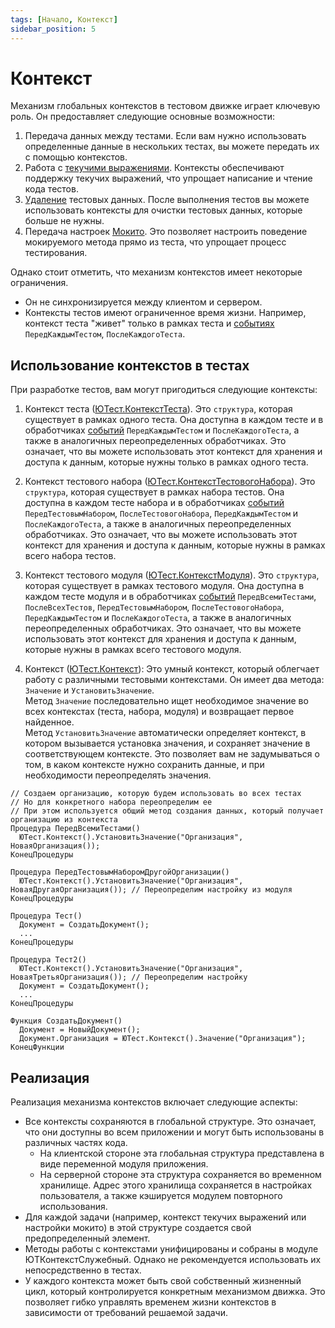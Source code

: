```yaml
---
tags: [Начало, Контекст]
sidebar_position: 5
---
```


# Контекст

Механизм глобальных контекстов в тестовом движке играет ключевую роль. Он предоставляет следующие основные возможности:

1. Передача данных между тестами. Если вам нужно использовать определенные данные в нескольких тестах, вы можете передать их с помощью контекстов.
2. Работа с [текучими выражениями](/docs/getting-started/fluent-api.md). Контексты обеспечивают поддержку текучих выражений, что упрощает написание и чтение кода тестов.
3. [Удаление](test-data/test-data-deletion.md) тестовых данных. После выполнения тестов вы можете использовать контексты для очистки тестовых данных, которые больше не нужны.
4. Передача настроек [Мокито](mocking/mockito.md). Это позволяет настроить поведение мокируемого метода прямо из теста, что упрощает процесс тестирования.

Однако стоит отметить, что механизм контекстов имеет некоторые ограничения.

* Он не синхронизируется между клиентом и сервером.
* Контексты тестов имеют ограниченное время жизни. Например, контекст теста "живет" только в рамках теста и [событиях](events.md) `ПередКаждымТестом`, `ПослеКаждогоТеста`.

## Использование контекстов в тестах

При разработке тестов, вам могут пригодиться следующие контексты:

1. Контекст теста ([ЮТест.КонтекстТеста](/api/ЮТест#контексттеста)). Это `структура`, которая существует в рамках одного теста. Она доступна в каждом тесте и в обработчиках [событий](events.md) `ПередКаждымТестом` и `ПослеКаждогоТеста`, а также в аналогичных переопределенных обработчиках. Это означает, что вы можете использовать этот контекст для хранения и доступа к данным, которые нужны только в рамках одного теста.

2. Контекст тестового набора ([ЮТест.КонтекстТестовогоНабора](/api/ЮТест#контексттестовогонабора)). Это `структура`, которая существует в рамках набора тестов. Она доступна в каждом тесте набора и в обработчиках [событий](events.md) `ПередТестовымНабором`, `ПослеТестовогоНабора`, `ПередКаждымТестом` и `ПослеКаждогоТеста`, а также в аналогичных переопределенных обработчиках. Это означает, что вы можете использовать этот контекст для хранения и доступа к данным, которые нужны в рамках всего набора тестов.

3. Контекст тестового модуля ([ЮТест.КонтекстМодуля](/api/ЮТест#контекстмодуля)). Это `структура`, которая существует в рамках тестового модуля. Она доступна в каждом тесте модуля и в обработчиках [событий](events.md) `ПередВсемиТестами`, `ПослеВсехТестов`, `ПередТестовымНабором`, `ПослеТестовогоНабора`, `ПередКаждымТестом` и `ПослеКаждогоТеста`, а также в аналогичных переопределенных обработчиках. Это означает, что вы можете использовать этот контекст для хранения и доступа к данным, которые нужны в рамках всего тестового модуля.

4. Контекст ([ЮТест.Контекст](/api/ЮТест#контекст)): Это умный контекст, который облегчает работу с различными тестовыми контекстами. Он имеет два метода: `Значение` и `УстановитьЗначение`.  
   Метод `Значение` последовательно ищет необходимое значение во всех контекстах (теста, набора, модуля) и возвращает первое найденное.  
   Метод `УстановитьЗначение` автоматически определяет контекст, в котором вызывается установка значения, и сохраняет значение в соответствующем контексте. Это позволяет вам не задумываться о том, в каком контексте нужно сохранить данные, и при необходимости переопределять значения.

  ```bsl
  // Создаем организацию, которую будем использовать во всех тестах
  // Но для конкретного набора переопределим ее
  // При этом используется общий метод создания данных, который получает организацию из контекста
  Процедура ПередВсемиТестами()
    ЮТест.Контекст().УстановитьЗначение("Организация", НоваяОрганизация());
  КонецПроцедуры
  
  Процедура ПередТестовымНаборомДругойОрганизации()
    ЮТест.Контекст().УстановитьЗначение("Организация", НоваяДругаяОрганизация()); // Переопределим настройку из модуля
  КонецПроцедуры

  Процедура Тест()
    Документ = СоздатьДокумент();
    ...
  КонецПроцедуры

  Процедура Тест2()
    ЮТест.Контекст().УстановитьЗначение("Организация", НоваяТретьяОрганизация()); // Переопределим настройку
    Документ = СоздатьДокумент();
    ...
  КонецПроцедуры

  Функция СоздатьДокумент()
    Документ = НовыйДокумент();
    Документ.Организация = ЮТест.Контекст().Значение("Организация");
  КонецФункции
  ```

## Реализация

Реализация механизма контекстов включает следующие аспекты:

* Все контексты сохраняются в глобальной структуре. Это означает, что они доступны во всем приложении и могут быть использованы в различных частях кода.
  * На клиентской стороне эта глобальная структура представлена в виде переменной модуля приложения.
  * На серверной стороне эта структура сохраняется во временном хранилище. Адрес этого хранилища сохраняется в настройках пользователя, а также кэшируется модулем повторного использования.
* Для каждой задачи (например, контекст текучих выражений или настройки мокито) в этой структуре создается свой предопределенный элемент.
* Методы работы с контекстами унифицированы и собраны в модуле ЮТКонтекстСлужебный. Однако не рекомендуется использовать их непосредственно в тестах.
* У каждого контекста может быть свой собственный жизненный цикл, который контролируется конкретным механизмом движка. Это позволяет гибко управлять временем жизни контекстов в зависимости от требований решаемой задачи.
